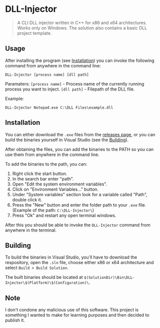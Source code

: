 # DLL-Injector
> A CLI DLL injector written in C++ for x86 and x64 architectures. Works only on Windows. The solution also contains a basic DLL project template.

## Usage
After installing the program (see [Installation](##Installation)) you can invoke the following command from anywhere in the command line:
```
DLL-Injector [process name] [dll path]
```
Paramaters:
`[process name]` - Process name of the currently running process you want to inject.
`[dll path]` - Filepath of the DLL file.

Example:
```
DLL-Injector Notepad.exe C:\DLL Files\example.dll
```

## Installation
You can either download the `.exe` files from the [releases page](https://github.com/dexmoh/CLI-DLL-Injector/releases), or you can build the binaries yourself in Visual Studio (see the [Building](##Building)).

After obtaining the files, you can add the binaries to the PATH so you can use them from anywhere in the command line.

To add the binaries to the path, you can:
1) Right click the start button.
2) In the search bar enter "path".
3) Open "Edit the system environment variables".
4) Click on "Environment Variables..." button.
5) Under "System variables" section look for a variable called "Path", double click it.
6) Press the "New" button and enter the folder path to your `.exe` file. (Example of the path: `C:\DLL-Injector\`)
7) Press "Ok" and restart any open terminal windows.

After this you should be able to invoke the `DLL-Injector` command from anywhere in the terminal.

## Building
To build the binaries in Visual Studio, you'll have to download the respository, open the `.sln` file, choose either x86 or x64 architecture and select `Build > Build Solution`.

The built binaries should be located at `$(SolutionDir)\Bin\DLL-Injector\$(Platform)\$(Configuration)\`.

## Note
I don't condone any malicious use of this software. This project is something I wanted to make for learning purposes and then decided to publish it.
